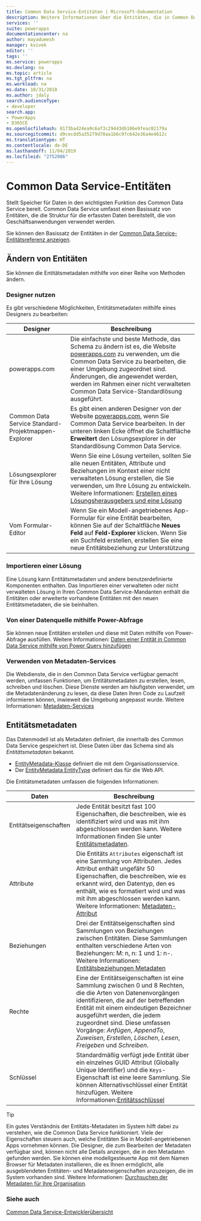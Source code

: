 ```yaml
---
title: Common Data Service-Entitäten | Microsoft-Dokumentation
description: Weitere Informationen über die Entitäten, die in Common Data Service verfügbar sind.
services: ''
suite: powerapps
documentationcenter: na
author: mayadumesh
manager: kvivek
editor: ''
tags: ''
ms.service: powerapps
ms.devlang: na
ms.topic: article
ms.tgt_pltfrm: na
ms.workload: na
ms.date: 10/31/2018
ms.author: jdaly
search.audienceType:
- developer
search.app:
- PowerApps
- D365CE
ms.openlocfilehash: 8173ba424ea9c6af3c29443db106e9feac02179a
ms.sourcegitcommit: d9cecdd5a35279d78aa1b6c9fc642e36a4e4612c
ms.translationtype: HT
ms.contentlocale: de-DE
ms.lasthandoff: 11/04/2019
ms.locfileid: "2752986"
---
```

<!-- 
Was Mike Carter
This topic was not migrated it was written for PowerApps 

Overlap with content in https://docs.microsoft.com/dynamics365/customer-engagement/developer/introduction-entities

-->

# <a name="common-data-service-entities"></a>Common Data Service-Entitäten

Stellt Speicher für Daten in den wichtigsten Funktion des Common Data Service bereit. Common Data Service umfasst einen Basissatz von Entitäten, die die Struktur für die erfassten Daten bereitstellt, die von Geschäftsanwendungen verwendet werden. 

Sie können den Basissatz der Entitäten in der [Common Data Service-Entitätsreferenz anzeigen](reference/about-entity-reference.md).

## <a name="modify-entities"></a>Ändern von Entitäten

Sie können die Entitätsmetadaten mithilfe von einer Reihe von Methoden ändern.

### <a name="use-designers"></a>Designer nutzen

Es gibt verschiedene Möglichkeiten, Entitätsmetadaten mithilfe eines Designers zu bearbeiten:


|Designer  |Beschreibung  |
|---------|---------|
|powerapps.com|Die einfachste und beste Methode, das Schema zu ändern ist es, die Website [powerapps.com](https://make.powerapps.com/) zu verwenden, um die Common Data Service zu bearbeiten, die einer Umgebung zugeordnet sind. Änderungen, die angewendet werden, werden im Rahmen einer nicht verwalteten Common Data Service-Standardlösung ausgeführt. <!-- TODO: Add link to topic that describes this -->|
|Common Data Service Standard-Projektmappen-Explorer|Es gibt einen anderen Designer von der Website [powerapps.com](https://make.powerapps.com/), wenn Sie Common Data Service bearbeiten. In der unteren linken Ecke öffnet die Schaltfläche **Erweitert** den Lösungsexplorer in der Standardlösung Common Data Service. |
|Lösungsexplorer für Ihre Lösung |Wenn Sie eine Lösung verteilen, sollten Sie alle neuen Entitäten, Attribute und Beziehungen im Kontext einer nicht verwalteten Lösung erstellen, die Sie verwenden, um Ihre Lösung zu entwickeln. <br /> Weitere Informationen: [Erstellen eines Lösungsherausgebers und eine Lösung](introduction-solutions.md#create-a-solution-publisher-and-solution)|
|Vom Formular-Editor|Wenn Sie ein Modell-angetriebenes App-Formular für eine Entität bearbeiten, können Sie auf der Schaltfläche **Neues Feld** auf **Feld-Explorer** klicken. Wenn Sie ein Suchfeld erstellen, erstellen Sie eine neue Entitätsbeziehung zur Unterstützung|

### <a name="import-a-solution"></a>Importieren einer Lösung

Eine Lösung kann Entitätsmetadaten und andere benutzerdefinierte Komponenten enthalten. Das Importieren einer verwalteten oder nicht verwalteten Lösung in Ihren Common Data Service-Mandanten enthält die Entitäten oder erweiterte vorhandene Entitäten mit den neuen Entitätsmetadaten, die sie beinhalten.

### <a name="from-a-data-source-using-power-query"></a>Von einer Datenquelle mithilfe Power-Abfrage

Sie können neue Entitäten erstellen und diese mit Daten mithilfe von Power-Abfrage ausfüllen. Weitere Informationen: [Daten einer Entität in Common Data Service mithilfe von Power Query hinzufügen](../../maker/common-data-service/data-platform-cds-newentity-pq.md)

### <a name="use-metadata-services"></a>Verwenden von Metadaten-Services

Die Webdienste, die in den Common Data Service verfügbar gemacht werden, umfassen Funktionen, um Entitätsmetadaten zu erstellen, lesen, schreiben und löschen. Diese Dienste werden am häufigsten verwendet, um die Metadatenänderung zu lesen, da diese Daten  Ihren Code zu Laufzeit informieren können, inwieweit die Umgebung angepasst wurde. Weitere Informationen: [Metadaten-Services](metadata-services.md)

## <a name="entity-metadata"></a>Entitätsmetadaten

Das Datenmodell ist als Metadaten definiert, die innerhalb des Common Data Service gespeichert ist. Diese Daten über das Schema sind als *Entitätsmetadaten* bekannt. 

- [EntityMetadata-Klasse](/dotnet/api/microsoft.xrm.sdk.metadata.entitymetadata) definiert die mit dem Organisationsservice. 
- Der [EntityMetadata EntityType](/dynamics365/customer-engagement/web-api/entitymetadata) definiert das für die Web API. 

Die Entitätsmetadaten umfassen die folgenden Informationen:


|Daten  |Beschreibung  |
|---------|---------|
|Entitätseigenschaften|Jede Entität besitzt fast 100 Eigenschaften, die beschreiben, wie es identifiziert wird und was mit ihm abgeschlossen werden kann.  Weitere Informationen finden Sie unter [Entitätsmetadaten](entity-metadata.md).|
|Attribute|Die Entitäts `Attributes` eigenschaft ist eine Sammlung von Attributen. Jedes Attribut enthält ungefähr 50 Eigenschaften, die beschreiben, wie es erkannt wird, den Datentyp, den es enthält, wie es formatiert wird und was mit ihm abgeschlossen werden kann. Weitere Informationen: [Metadaten-Attribut](entity-attribute-metadata.md)|
|Beziehungen|Drei der Entitätseigenschaften sind Sammlungen von Beziehungen zwischen Entitäten. Diese Sammlungen enthalten verschiedene Arten von Beziehungen: M: n, n: 1 und 1: n-. Weitere Informationen: [Entitätsbeziehungen Metadaten](entity-relationship-metadata.md)|
|Rechte|Eine der Entitätseigenschaften ist eine Sammlung zwischen 0 und 8 Rechten, die die Arten von Datenenvorgängen identifizieren, die auf der betreffenden Entität mit einem eindeutigen Bezeichner ausgeführt werden, die jedem zugeordnet sind. Diese umfassen Vorgänge: *Anfügen*, *AppendTo*, *Zuweisen*, *Erstellen*, *Löschen*, *Lesen*, *Freigeben* und *Schreiben*.|
|Schlüssel|Standardmäßig verfügt jede Entität über ein einzelnes GUID Attribut (Globally Unique Identifier) und die `Keys`-Eigenschaft ist eine leere Sammlung. Sie können Alternativschlüssel einer Entität hinzufügen. Weitere Informationen:[Entitätsschlüssel](entity-metadata.md#entity-keys)|

> [!TIP]
> Ein gutes Verständnis der Entitäts-Metadaten im System hilft dabei zu verstehen, wie die Common Data Service funktioniert. Viele der Eigenschaften steuern auch, welche Entitäten Sie in Modell-angetriebenen Apps vornehmen können. Die Designer, die zum Bearbeiten der Metadaten verfügbar sind, können nicht alle Details anzeigen, die in den Metadaten gefunden werden. Sie können eine modellgesteuerte App mit dem Namen Browser für Metadaten installieren, die es Ihnen ermöglicht, alle ausgeblendeten Entitäten- und Metadateneigenschaften anzuzeigen, die im System vorhanden sind. Weitere Informationen: [Durchsuchen der Metadaten für Ihre Organisation](/dynamics365/customer-engagement/developer/browse-your-metadata).

### <a name="see-also"></a>Siehe auch

[Common Data Service-Entwicklerübersicht](overview.md)


